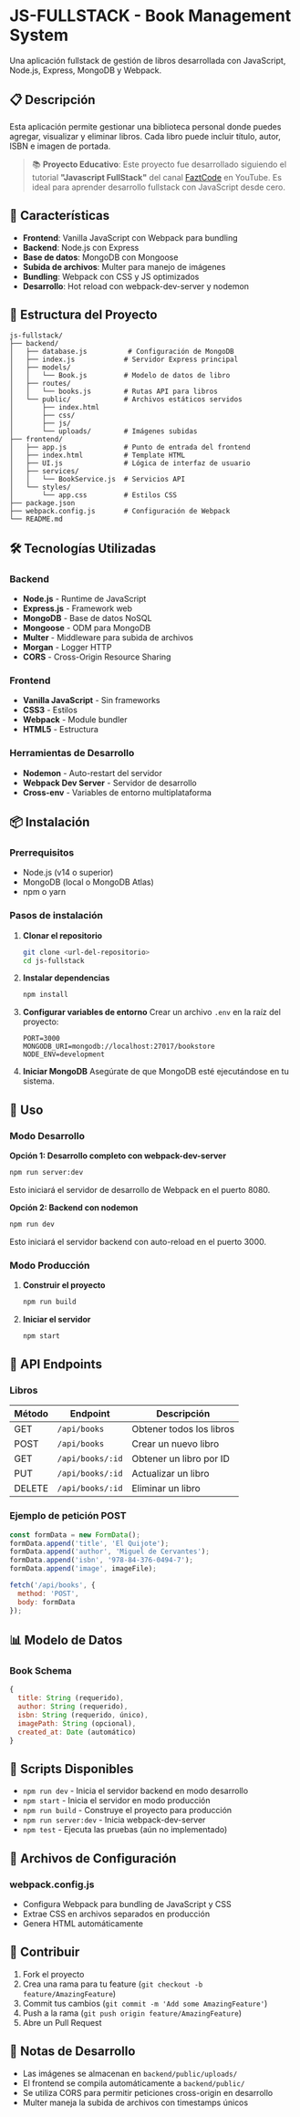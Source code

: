 # JS-FULLSTACK - Book Management System

Una aplicación fullstack de gestión de libros desarrollada con JavaScript, Node.js, Express, MongoDB y Webpack.

## 📋 Descripción

Esta aplicación permite gestionar una biblioteca personal donde puedes agregar, visualizar y eliminar libros. Cada libro puede incluir título, autor, ISBN e imagen de portada.

> 📚 **Proyecto Educativo**: Este proyecto fue desarrollado siguiendo el tutorial **"Javascript FullStack"** del canal [FaztCode](https://www.youtube.com/@FaztCode) en YouTube. Es ideal para aprender desarrollo fullstack con JavaScript desde cero.

## 🚀 Características

- **Frontend**: Vanilla JavaScript con Webpack para bundling
- **Backend**: Node.js con Express
- **Base de datos**: MongoDB con Mongoose
- **Subida de archivos**: Multer para manejo de imágenes
- **Bundling**: Webpack con CSS y JS optimizados
- **Desarrollo**: Hot reload con webpack-dev-server y nodemon

## 📁 Estructura del Proyecto

```
js-fullstack/
├── backend/
│   ├── database.js          # Configuración de MongoDB
│   ├── index.js            # Servidor Express principal
│   ├── models/
│   │   └── Book.js         # Modelo de datos de libro
│   ├── routes/
│   │   └── books.js        # Rutas API para libros
│   └── public/             # Archivos estáticos servidos
│       ├── index.html
│       ├── css/
│       ├── js/
│       └── uploads/        # Imágenes subidas
├── frontend/
│   ├── app.js              # Punto de entrada del frontend
│   ├── index.html          # Template HTML
│   ├── UI.js               # Lógica de interfaz de usuario
│   ├── services/
│   │   └── BookService.js  # Servicios API
│   └── styles/
│       └── app.css         # Estilos CSS
├── package.json
├── webpack.config.js       # Configuración de Webpack
└── README.md
```

## 🛠️ Tecnologías Utilizadas

### Backend
- **Node.js** - Runtime de JavaScript
- **Express.js** - Framework web
- **MongoDB** - Base de datos NoSQL
- **Mongoose** - ODM para MongoDB
- **Multer** - Middleware para subida de archivos
- **Morgan** - Logger HTTP
- **CORS** - Cross-Origin Resource Sharing

### Frontend
- **Vanilla JavaScript** - Sin frameworks
- **CSS3** - Estilos
- **Webpack** - Module bundler
- **HTML5** - Estructura

### Herramientas de Desarrollo
- **Nodemon** - Auto-restart del servidor
- **Webpack Dev Server** - Servidor de desarrollo
- **Cross-env** - Variables de entorno multiplataforma

## 📦 Instalación

### Prerrequisitos
- Node.js (v14 o superior)
- MongoDB (local o MongoDB Atlas)
- npm o yarn

### Pasos de instalación

1. **Clonar el repositorio**
   ```bash
   git clone <url-del-repositorio>
   cd js-fullstack
   ```

2. **Instalar dependencias**
   ```bash
   npm install
   ```

3. **Configurar variables de entorno**
   Crear un archivo `.env` en la raíz del proyecto:
   ```env
   PORT=3000
   MONGODB_URI=mongodb://localhost:27017/bookstore
   NODE_ENV=development
   ```

4. **Iniciar MongoDB**
   Asegúrate de que MongoDB esté ejecutándose en tu sistema.

## 🚀 Uso

### Modo Desarrollo

**Opción 1: Desarrollo completo con webpack-dev-server**
```bash
npm run server:dev
```
Esto iniciará el servidor de desarrollo de Webpack en el puerto 8080.

**Opción 2: Backend con nodemon**
```bash
npm run dev
```
Esto iniciará el servidor backend con auto-reload en el puerto 3000.

### Modo Producción

1. **Construir el proyecto**
   ```bash
   npm run build
   ```

2. **Iniciar el servidor**
   ```bash
   npm start
   ```

## 📡 API Endpoints

### Libros

| Método | Endpoint | Descripción |
|--------|----------|-------------|
| GET    | `/api/books` | Obtener todos los libros |
| POST   | `/api/books` | Crear un nuevo libro |
| GET    | `/api/books/:id` | Obtener un libro por ID |
| PUT    | `/api/books/:id` | Actualizar un libro |
| DELETE | `/api/books/:id` | Eliminar un libro |

### Ejemplo de petición POST
```javascript
const formData = new FormData();
formData.append('title', 'El Quijote');
formData.append('author', 'Miguel de Cervantes');
formData.append('isbn', '978-84-376-0494-7');
formData.append('image', imageFile);

fetch('/api/books', {
  method: 'POST',
  body: formData
});
```

## 📊 Modelo de Datos

### Book Schema
```javascript
{
  title: String (requerido),
  author: String (requerido),
  isbn: String (requerido, único),
  imagePath: String (opcional),
  created_at: Date (automático)
}
```

## 🔧 Scripts Disponibles

- `npm run dev` - Inicia el servidor backend en modo desarrollo
- `npm start` - Inicia el servidor en modo producción
- `npm run build` - Construye el proyecto para producción
- `npm run server:dev` - Inicia webpack-dev-server
- `npm test` - Ejecuta las pruebas (aún no implementado)

## 📂 Archivos de Configuración

### webpack.config.js
- Configura Webpack para bundling de JavaScript y CSS
- Extrae CSS en archivos separados en producción
- Genera HTML automáticamente

## 🤝 Contribuir

1. Fork el proyecto
2. Crea una rama para tu feature (`git checkout -b feature/AmazingFeature`)
3. Commit tus cambios (`git commit -m 'Add some AmazingFeature'`)
4. Push a la rama (`git push origin feature/AmazingFeature`)
5. Abre un Pull Request

## 📝 Notas de Desarrollo

- Las imágenes se almacenan en `backend/public/uploads/`
- El frontend se compila automáticamente a `backend/public/`
- Se utiliza CORS para permitir peticiones cross-origin en desarrollo
- Multer maneja la subida de archivos con timestamps únicos
